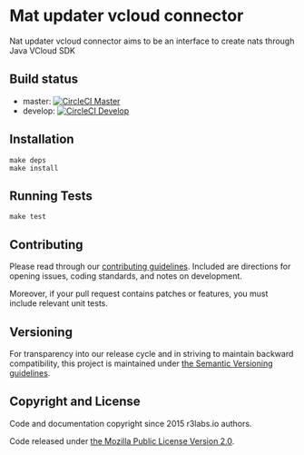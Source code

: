# Mat updater vcloud connector

Nat updater vcloud connector aims to be an interface to create nats through Java VCloud SDK

## Build status

* master:  [![CircleCI Master](https://circleci.com/gh/ernestio/nat-updater-vcloud-connector/tree/master.svg?style=svg)](https://circleci.com/gh/ernestio/nat-updater-vcloud-connector/tree/master)
* develop: [![CircleCI Develop](https://circleci.com/gh/ernestio/nat-updater-vcloud-connector/tree/develop.svg?style=svg)](https://circleci.com/gh/ernestio/nat-updater-vcloud-connector/tree/develop)

## Installation

```
make deps
make install
```

## Running Tests

```
make test
```

## Contributing

Please read through our
[contributing guidelines](CONTRIBUTING.md).
Included are directions for opening issues, coding standards, and notes on
development.

Moreover, if your pull request contains patches or features, you must include
relevant unit tests.

## Versioning

For transparency into our release cycle and in striving to maintain backward
compatibility, this project is maintained under [the Semantic Versioning guidelines](http://semver.org/).

## Copyright and License

Code and documentation copyright since 2015 r3labs.io authors.

Code released under
[the Mozilla Public License Version 2.0](LICENSE).


